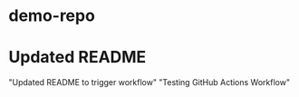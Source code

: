 # demo-repo
# Updated README



"Updated README to trigger workflow"
"Testing GitHub Actions Workflow" 
